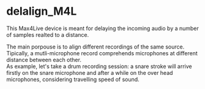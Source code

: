 # delalign_M4L
This Max4Live device is meant for delaying the incoming audio by a number of samples realted to a distance. 

The main porpouse is to align different recordings of the same source. Tipically, a mutli-microphone record comprehends microphones at different distance between each other. \
As example, let's take a drum recording session: a snare stroke will arrive firstly on the snare microphone and after a while on the over head microphones, considering travelling speed of sound.


